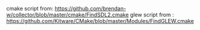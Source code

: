 cmake script from: https://github.com/brendan-w/collector/blob/master/cmake/FindSDL2.cmake
glew script from : https://github.com/Kitware/CMake/blob/master/Modules/FindGLEW.cmake